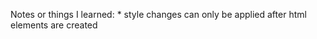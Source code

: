 Notes or things I learned:
    * style changes can only be applied after html elements are created
    
